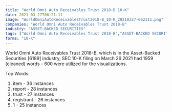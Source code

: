 ```yaml
---
title: "World Omni Auto Receivables Trust 2018-B 10-K"
date: 2021-03-27T06:21:11
image: "WorldOmniAutoReceivablesTrust2018-B_10-K_20210327-062111.png"
companies: "World Omni Auto Receivables Trust 2018-B"
industry: "ASSET-BACKED SECURITIES"
tags: ["World Omni Auto Receivables Trust 2018-B","ASSET-BACKED SECURITIES","03-26-2021","10-K"]
forms: "10-K"
---
```

World Omni Auto Receivables Trust 2018-B, which is in the Asset-Backed Securities [6189] industry, SEC 10-K filing on March 26 2021 had 1959 (cleaned) words - 600 were utilized for the visualizations.

Top Words:
1. item - 36 instances
2. report - 28 instances
3. trust - 27 instances
4. registrant - 26 instances
5. 1 - 25 instances
